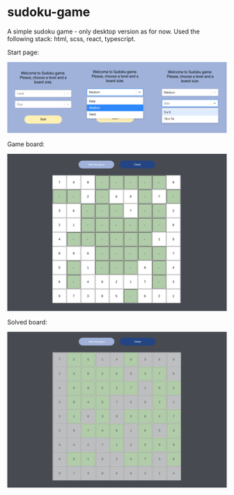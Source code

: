 # sudoku-game
A simple sudoku game - only desktop version as for now. 
Used the following stack: html, scss, react, typescript.

Start page:

![alt text](screenshots/start-pages.png)

Game board:

![alt text](screenshots/game.png)

Solved board:

![alt text](screenshots/solved-board.png)
